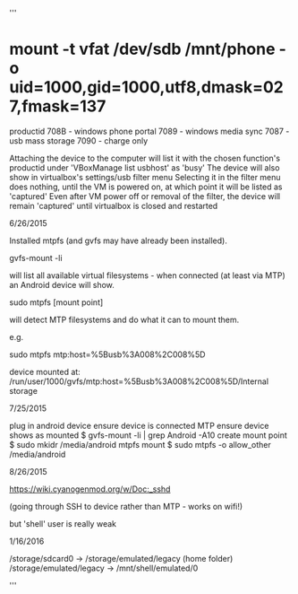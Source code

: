 '''
# mount -t vfat /dev/sdb /mnt/phone -o uid=1000,gid=1000,utf8,dmask=027,fmask=137

productid
    708B - windows phone portal
    7089 - windows media sync
    7087 - usb mass storage
    7090 - charge only

Attaching the device to the computer will list it with the chosen function's productid under 'VBoxManage list usbhost' as 'busy'
The device will also show in virtualbox's settings/usb filter menu
Selecting it in the filter menu does nothing, until the VM is powered on, at which point it will be listed as 'captured'
Even after VM power off or removal of the filter, the device will remain 'captured' until virtualbox is closed and restarted

6/26/2015

Installed mtpfs (and gvfs may have already been installed).

gvfs-mount -li

will list all available virtual filesystems - when connected (at least via MTP) an Android device will show.

sudo mtpfs [mount point]

will detect MTP filesystems and do what it can to mount them.

e.g.

sudo mtpfs mtp:host=%5Busb%3A008%2C008%5D

device mounted at:
/run/user/1000/gvfs/mtp:host=%5Busb%3A008%2C008%5D/Internal storage

7/25/2015

plug in android device
ensure device is connected MTP
ensure device shows as mounted
$ gvfs-mount -li | grep Android -A10
create mount point
$ sudo mkidr /media/android
mtpfs mount
$ sudo mtpfs -o allow_other /media/android

8/26/2015

https://wiki.cyanogenmod.org/w/Doc:_sshd

(going through SSH to device rather than MTP - works on wifi!)

but 'shell' user is really weak

1/16/2016

/storage/sdcard0 -> /storage/emulated/legacy (home folder)
/storage/emulated/legacy -> /mnt/shell/emulated/0

'''
